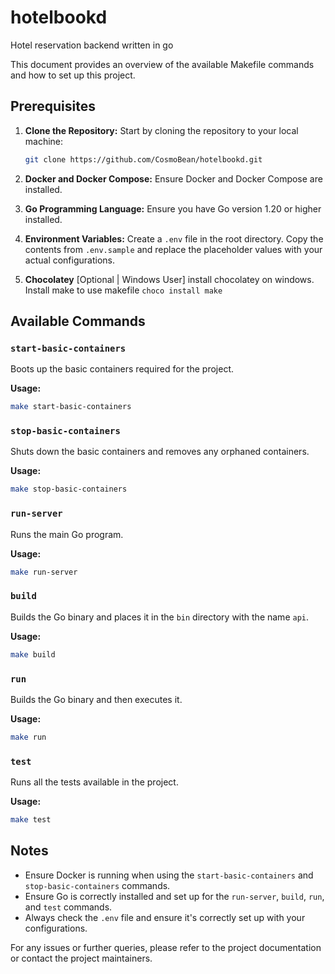# hotelbookd
Hotel reservation backend written in go

This document provides an overview of the available Makefile commands and how to set up this project.

## Prerequisites

1. **Clone the Repository:** Start by cloning the repository to your local machine:
   ```bash
   git clone https://github.com/CosmoBean/hotelbookd.git
   ```

2. **Docker and Docker Compose:** Ensure Docker and Docker Compose are installed.

3. **Go Programming Language:** Ensure you have Go version 1.20 or higher installed.

4. **Environment Variables:** Create a `.env` file in the root directory. Copy the contents from `.env.sample` and replace the placeholder values with your actual configurations.

5. **Chocolatey** [Optional | Windows User] install chocolatey on windows. Install make to use makefile  `choco install make`

## Available Commands

### `start-basic-containers`

Boots up the basic containers required for the project.

**Usage:**
```bash
make start-basic-containers
```

### `stop-basic-containers`

Shuts down the basic containers and removes any orphaned containers.

**Usage:**
```bash
make stop-basic-containers
```

### `run-server`

Runs the main Go program.

**Usage:**
```bash
make run-server
```

### `build`

Builds the Go binary and places it in the `bin` directory with the name `api`.

**Usage:**
```bash
make build
```

### `run`

Builds the Go binary and then executes it.

**Usage:**
```bash
make run
```

### `test`

Runs all the tests available in the project.

**Usage:**
```bash
make test
```

## Notes

- Ensure Docker is running when using the `start-basic-containers` and `stop-basic-containers` commands.
- Ensure Go is correctly installed and set up for the `run-server`, `build`, `run`, and `test` commands.
- Always check the `.env` file and ensure it's correctly set up with your configurations.

For any issues or further queries, please refer to the project documentation or contact the project maintainers.
